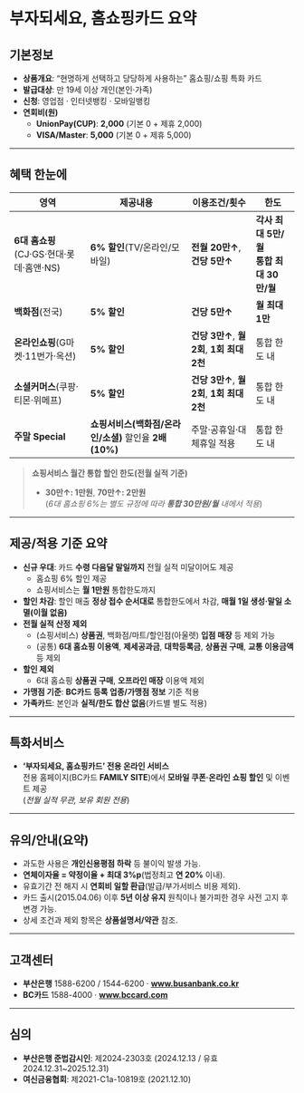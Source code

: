 # 부자되세요, 홈쇼핑카드 요약

## 기본정보
- **상품개요**: “현명하게 선택하고 당당하게 사용하는” 홈쇼핑/쇼핑 특화 카드
- **발급대상**: 만 19세 이상 개인(본인·가족)
- **신청**: 영업점 · 인터넷뱅킹 · 모바일뱅킹
- **연회비(원)**  
  - **UnionPay(CUP)**: **2,000** (기본 0 + 제휴 2,000)  
  - **VISA/Master**: **5,000** (기본 0 + 제휴 5,000)

---

## 혜택 한눈에
| 영역 | 제공내용 | 이용조건/횟수 | 한도 |
|---|---|---|---|
| **6대 홈쇼핑**<br>(CJ·GS·현대·롯데·홈앤·NS) | **6% 할인**(TV/온라인/모바일) | **전월 20만↑**, **건당 5만↑** | **각사 최대 5만/월**<br>**통합 최대 30만/월** |
| **백화점**(전국) | **5% 할인** | **건당 5만↑** | **월 최대 1만** |
| **온라인쇼핑**(G마켓·11번가·옥션) | **5% 할인** | **건당 3만↑**, **월 2회**, **1회 최대 2천** | 통합 한도 내 |
| **소셜커머스**(쿠팡·티몬·위메프) | **5% 할인** | **건당 3만↑**, **월 2회**, **1회 최대 2천** | 통합 한도 내 |
| **주말 Special** | **쇼핑서비스(백화점/온라인/소셜)** 할인율 **2배(10%)** | 주말·공휴일·대체휴일 적용 | 통합 한도 내 |

> **쇼핑서비스 월간 통합 할인 한도(전월 실적 기준)**  
> - **30만↑: 1만원**, **70만↑: 2만원**  
> (*6대 홈쇼핑 6%는 별도 규정에 따라 **통합 30만원/월** 내에서 적용*)

---

## 제공/적용 기준 요약
- **신규 우대**: 카드 **수령 다음달 말일까지** 전월 실적 미달이어도 제공  
  - 홈쇼핑 6% 할인 제공  
  - 쇼핑서비스는 **월 1만원** 통합한도까지
- **할인 차감**: 할인 매출 **정상 접수 순서대로** 통합한도에서 차감, **매월 1일 생성·말일 소멸(이월 없음)**  
- **전월 실적 산정 제외**  
  - (쇼핑서비스) **상품권**, 백화점/마트/할인점(아울렛) **입점 매장** 등 제외 가능  
  - (공통) **6대 홈쇼핑 이용액**, **제세공과금**, **대학등록금**, **상품권 구매**, **교통 이용금액** 등 제외  
- **할인 제외**  
  - 6대 홈쇼핑 **상품권 구매**, **오프라인 매장** 이용액 제외  
- **가맹점 기준**: **BC카드 등록 업종/가맹점 정보** 기준 적용  
- **가족카드**: 본인과 **실적/한도 합산 없음**(카드별 별도 적용)

---

## 특화서비스
- **‘부자되세요, 홈쇼핑카드’ 전용 온라인 서비스**  
  전용 홈페이지(BC카드 **FAMILY SITE**)에서 **모바일 쿠폰·온라인 쇼핑 할인** 및 이벤트 제공  
  (*전월 실적 무관, 보유 회원 전용*)

---

## 유의/안내(요약)
- 과도한 사용은 **개인신용평점 하락** 등 불이익 발생 가능.  
- **연체이자율 = 약정이율 + 최대 3%p**(법정최고 **연 20%** 이내).  
- 유효기간 전 해지 시 **연회비 일할 환급**(발급/부가서비스 비용 제외).  
- 카드 출시(2015.04.06) 이후 **5년 이상 유지** 원칙이나 불가피한 경우 사전 고지 후 변경 가능.  
- 상세 조건과 제외 항목은 **상품설명서/약관** 참조.

---

## 고객센터
- **부산은행** 1588-6200 / 1544-6200 · **www.busanbank.co.kr**  
- **BC카드** 1588-4000 · **www.bccard.com**

---

## 심의
- **부산은행 준법감시인**: 제2024-2303호 (2024.12.13 / 유효 2024.12.31~2025.12.31)  
- **여신금융협회**: 제2021-C1a-10819호 (2021.12.10)
